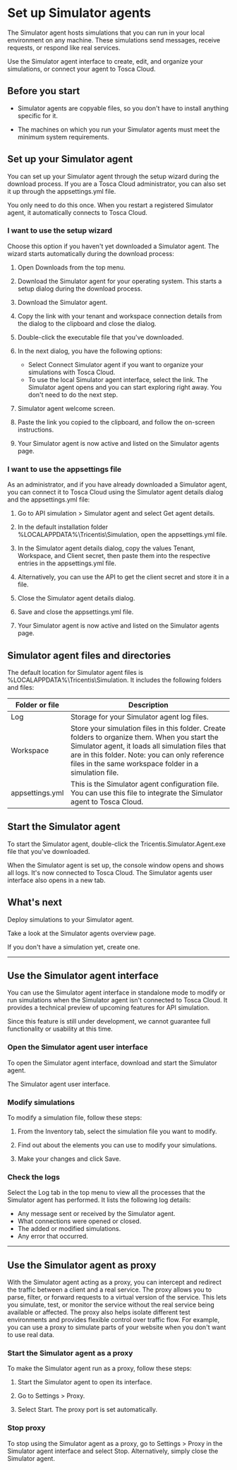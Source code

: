 # Set up Simulator agents

The Simulator agent hosts simulations that you can run in your local environment on any machine. These simulations send messages, receive requests, or respond like real services.

Use the Simulator agent interface to create, edit, and organize your simulations, or connect your agent to Tosca Cloud.

## Before you start

- Simulator agents are copyable files, so you don't have to install anything specific for it.

- The machines on which you run your Simulator agents must meet the minimum system requirements.

## Set up your Simulator agent

You can set up your Simulator agent through the setup wizard during the download process. If you are a Tosca Cloud administrator, you can also set it up through the appsettings.yml file.

You only need to do this once. When you restart a registered Simulator agent, it automatically connects to Tosca Cloud.

### I want to use the setup wizard

Choose this option if you haven't yet downloaded a Simulator agent. The wizard starts automatically during the download process:

1. Open Downloads from the top menu.

2. Download the Simulator agent for your operating system. This starts a setup dialog during the download process.

3. Download the Simulator agent.

4. Copy the link with your tenant and workspace connection details from the dialog to the clipboard and close the dialog.

5. Double-click the executable file that you've downloaded.

6. In the next dialog, you have the following options:
   - Select Connect Simulator agent if you want to organize your simulations with Tosca Cloud.
   - To use the local Simulator agent interface, select the link. The Simulator agent opens and you can start exploring right away. You don't need to do the next step.

7. Simulator agent welcome screen.

8. Paste the link you copied to the clipboard, and follow the on-screen instructions.

9. Your Simulator agent is now active and listed on the Simulator agents page.

### I want to use the appsettings file

As an administrator, and if you have already downloaded a Simulator agent, you can connect it to Tosca Cloud using the Simulator agent details dialog and the appsettings.yml file:

1. Go to API simulation > Simulator agent and select Get agent details.

2. In the default installation folder %LOCALAPPDATA%\Tricentis\Simulation, open the appsettings.yml file.

3. In the Simulator agent details dialog, copy the values Tenant, Workspace, and Client secret, then paste them into the respective entries in the appsettings.yml file.

4. Alternatively, you can use the API to get the client secret and store it in a file.

5. Close the Simulator agent details dialog.

6. Save and close the appsettings.yml file.

7. Your Simulator agent is now active and listed on the Simulator agents page.

## Simulator agent files and directories

The default location for Simulator agent files is %LOCALAPPDATA%\Tricentis\Simulation. It includes the following folders and files:

| Folder or file | Description |
| -------------- | ----------- |
| Log | Storage for your Simulator agent log files. |
| Workspace | Store your simulation files in this folder. Create folders to organize them. When you start the Simulator agent, it loads all simulation files that are in this folder. Note: you can only reference files in the same workspace folder in a simulation file. |
| appsettings.yml | This is the Simulator agent configuration file. You can use this file to integrate the Simulator agent to Tosca Cloud. |

## Start the Simulator agent

To start the Simulator agent, double-click the Tricentis.Simulator.Agent.exe file that you've downloaded.

When the Simulator agent is set up, the console window opens and shows all logs. It's now connected to Tosca Cloud. The Simulator agents user interface also opens in a new tab.

## What's next

Deploy simulations to your Simulator agent.

Take a look at the Simulator agents overview page.

If you don't have a simulation yet, create one.

---

## Use the Simulator agent interface

You can use the Simulator agent interface in standalone mode to modify or run simulations when the Simulator agent isn't connected to Tosca Cloud. It provides a technical preview of upcoming features for API simulation.

Since this feature is still under development, we cannot guarantee full functionality or usability at this time.

### Open the Simulator agent user interface

To open the Simulator agent interface, download and start the Simulator agent.

The Simulator agent user interface.

### Modify simulations

To modify a simulation file, follow these steps:

1. From the Inventory tab, select the simulation file you want to modify.

2. Find out about the elements you can use to modify your simulations.

3. Make your changes and click Save.

### Check the logs

Select the Log tab in the top menu to view all the processes that the Simulator agent has performed. It lists the following log details:

- Any message sent or received by the Simulator agent.
- What connections were opened or closed.
- The added or modified simulations.
- Any error that occurred.

---

## Use the Simulator agent as proxy

With the Simulator agent acting as a proxy, you can intercept and redirect the traffic between a client and a real service. The proxy allows you to parse, filter, or forward requests to a virtual version of the service. This lets you simulate, test, or monitor the service without the real service being available or affected. The proxy also helps isolate different test environments and provides flexible control over traffic flow. For example, you can use a proxy to simulate parts of your website when you don't want to use real data.

### Start the Simulator agent as a proxy

To make the Simulator agent run as a proxy, follow these steps:

1. Start the Simulator agent to open its interface.

2. Go to Settings > Proxy.

3. Select Start. The proxy port is set automatically.

### Stop proxy

To stop using the Simulator agent as a proxy, go to Settings > Proxy in the Simulator agent interface and select Stop. Alternatively, simply close the Simulator agent.
